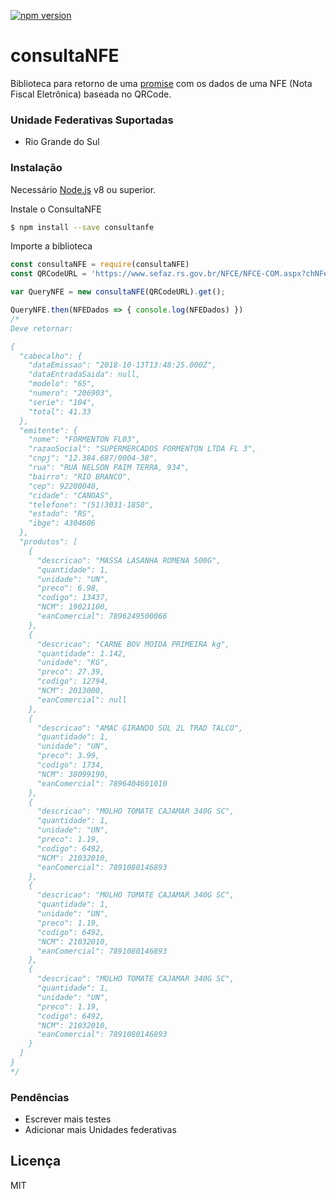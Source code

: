 [![npm version](https://badge.fury.io/js/consultanfe.svg)](https://badge.fury.io/js/consultanfe)

# consultaNFE
Biblioteca para retorno de uma [promise](https://developer.mozilla.org/pt-BR/docs/Web/JavaScript/Reference/Global_Objects/Promise) com os dados de uma NFE (Nota Fiscal Eletrônica) baseada no QRCode.

### Unidade Federativas Suportadas
  - Rio Grande do Sul

### Instalação

Necessário [Node.js](https://nodejs.org/) v8 ou superior.

Instale o ConsultaNFE

```sh
$ npm install --save consultanfe
```

Importe a biblioteca
```javascript
const consultaNFE = require(consultaNFE)
const QRCodeURL = 'https://www.sefaz.rs.gov.br/NFCE/NFCE-COM.aspx?chNFe=43181012384687000438651040002069031002069033&nVersao=100&tpAmb=1&cDest=03013156040&dhEmi=323031382D31302D31335431303A34383A32352D30333A3030&vNF=41.33&vICMS=0.00&digVal=4B6C68775A4A4A744D6D396D636264625238794937712B384939303D&cIdToken=000004&cHashQRCode=45EF73C4A9FD11FE6636C6D41678B12F863D6AA7'

var QueryNFE = new consultaNFE(QRCodeURL).get();

QueryNFE.then(NFEDados => { console.log(NFEDados) })
/*
Deve retornar:

{
  "cabecalho": {
    "dataEmissao": "2018-10-13T13:48:25.000Z",
    "dataEntradaSaida": null,
    "modelo": "65",
    "numero": "206903",
    "serie": "104",
    "total": 41.33
  },
  "emitente": {
    "nome": "FORMENTON FL03",
    "razaoSocial": "SUPERMERCADOS FORMENTON LTDA FL 3",
    "cnpj": "12.384.687/0004-38",
    "rua": "RUA NELSON PAIM TERRA, 934",
    "bairro": "RIO BRANCO",
    "cep": 92200040,
    "cidade": "CANOAS",
    "telefone": "(51)3031-1850",
    "estado": "RS",
    "ibge": 4304606
  },
  "produtos": [
    {
      "descricao": "MASSA LASANHA ROMENA 500G",
      "quantidade": 1,
      "unidade": "UN",
      "preco": 6.98,
      "codigo": 13437,
      "NCM": 19021100,
      "eanComercial": 7896249500066
    },
    {
      "descricao": "CARNE BOV MOIDA PRIMEIRA kg",
      "quantidade": 1.142,
      "unidade": "KG",
      "preco": 27.39,
      "codigo": 12794,
      "NCM": 2013000,
      "eanComercial": null
    },
    {
      "descricao": "AMAC GIRANDO SOL 2L TRAD TALCO",
      "quantidade": 1,
      "unidade": "UN",
      "preco": 3.99,
      "codigo": 1734,
      "NCM": 38099190,
      "eanComercial": 7896404601010
    },
    {
      "descricao": "MOLHO TOMATE CAJAMAR 340G SC",
      "quantidade": 1,
      "unidade": "UN",
      "preco": 1.19,
      "codigo": 6492,
      "NCM": 21032010,
      "eanComercial": 7891080146893
    },
    {
      "descricao": "MOLHO TOMATE CAJAMAR 340G SC",
      "quantidade": 1,
      "unidade": "UN",
      "preco": 1.19,
      "codigo": 6492,
      "NCM": 21032010,
      "eanComercial": 7891080146893
    },
    {
      "descricao": "MOLHO TOMATE CAJAMAR 340G SC",
      "quantidade": 1,
      "unidade": "UN",
      "preco": 1.19,
      "codigo": 6492,
      "NCM": 21032010,
      "eanComercial": 7891080146893
    }
  ]
}
*/

```

### Pendências

 - Escrever mais testes
 - Adicionar mais Unidades federativas

Licença
----
MIT
